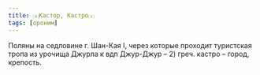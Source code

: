 ```yaml
---
title: ⒜Кастор, Кастро⒵
tags: [ороним]
---
```


Поляны на седловине г. Шан-Кая I, через которые проходит туристская тропа из
урочища Джурла к вдп Джур-Джур – 2) греч. кастро – город, крепость.
